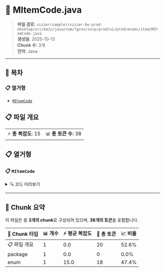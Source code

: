 # 📄 MItemCode.java

> **파일 경로**: `vizier(sample)/vizier-be-prod-develop/src/main/java/com/lgcns/svcp/prod/ui/prod/enums/item/MItemCode.java`  
> **생성일**: 2025-10-13  
> **Chunk 수**: 3개  
> **언어**: Java
---

## 📑 목차

### 📋 열거형
- [`MItemCode`](#enum-mitemcode)


## 📋 파일 개요

| | |
|--|--|
| ⚡ **총 복잡도**: 15 | 📊 **총 토큰 수**: 38 |





## 📋 열거형

### <a id="enum-mitemcode"></a>📋 `MItemCode`


<details>
<summary>🔍 코드 미리보기</summary>

```java
public enum MItemCode {
    BN,
    CH,
    PR,
    SR,
    AD,
    DE,
    DS,
    PL,
    RB,
    RA,
    RS,
    OF,
    GR
}...
```

**Chunk 정보**
- 🆔 **ID**: `0d199c6bffc7`
- 📍 **라인**: 3-3

</details>

---



## 🧩 Chunk 요약

이 파일은 총 **3개의 chunk**로 구성되어 있으며, **38개의 토큰**을 포함합니다.

| 🧩 Chunk 타입 | 📊 개수 | ⚡ 평균 복잡도 | 📝 총 토큰 | 📈 비율 |
|---------------|--------|-------------|----------|--------|
| 📋 파일 개요 | 1 | 0.0 | 20 | 52.6% |
| package | 1 | 0.0 | 0 | 0.0% |
| enum | 1 | 15.0 | 18 | 47.4% |

